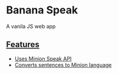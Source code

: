 # Banana Speak
 A vanila JS web app


<a href="https://friendly-banana-talk.netlify.app/">
<!-- <img src="https://github.com/adityaashinde/Banana-Speak/blob/9ed5f5f61b02f9890e18e536c9e0d66deecd7533/minion.jpg" /></a> -->

## Features

- Uses Minion Speak API
- Converts sentences to Minion language


